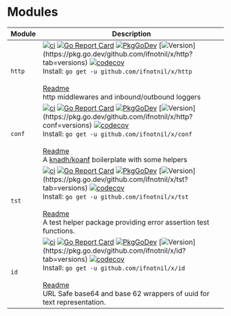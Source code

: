 # Modules

<!---
https://docs.codecov.com/docs/status-badges
-->



| Module | Description |
| -------- | ------- |
| `http` | [![ci](https://github.com/ifnotnil/x/actions/workflows/sub_http.yml/badge.svg)](https://github.com/ifnotnil/x/actions/workflows/sub_http.yml) [![Go Report Card](https://goreportcard.com/badge/github.com/ifnotnil/x/http)](https://goreportcard.com/report/github.com/ifnotnil/x/http) [![PkgGoDev](https://pkg.go.dev/badge/github.com/ifnotnit/x/http)](https://pkg.go.dev/github.com/ifnotnil/x/http) [![Version](https://img.shields.io/github/v/tag/ifnotnil/x?filter=http%2F*)](https://pkg.go.dev/github.com/ifnotnil/x/http?tab=versions) [![codecov](https://codecov.io/gh/ifnotnil/x/graph/badge.svg?token=n0t9q5Y3Sf&component=http)](https://codecov.io/gh/ifnotnil/x)<br>Install: `go get -u github.com/ifnotnil/x/http`<br><br>[Readme](http/README.md)<br>http middlewares and inbound/outbound loggers |
| `conf` | [![ci](https://github.com/ifnotnil/x/actions/workflows/sub_conf.yml/badge.svg)](https://github.com/ifnotnil/x/actions/workflows/sub_conf.yml) [![Go Report Card](https://goreportcard.com/badge/github.com/ifnotnil/x/conf)](https://goreportcard.com/report/github.com/ifnotnil/x/conf) [![PkgGoDev](https://pkg.go.dev/badge/github.com/ifnotnit/x/conf)](https://pkg.go.dev/github.com/ifnotnil/x/conf) [![Version](https://img.shields.io/github/v/tag/ifnotnil/x?filter=conf%2F*)](https://pkg.go.dev/github.com/ifnotnil/x/http?conf=versions) [![codecov](https://codecov.io/gh/ifnotnil/x/graph/badge.svg?token=n0t9q5Y3Sf&component=conf)](https://codecov.io/gh/ifnotnil/x)<br>Install: `go get -u github.com/ifnotnil/x/conf`<br><br>[Readme](conf/README.md)<br>A [knadh/koanf](github.com/knadh/koanf) boilerplate with some helpers |
| `tst` | [![ci](https://github.com/ifnotnil/x/actions/workflows/sub_tst.yml/badge.svg)](https://github.com/ifnotnil/x/actions/workflows/sub_tst.yml) [![Go Report Card](https://goreportcard.com/badge/github.com/ifnotnil/x/tst)](https://goreportcard.com/report/github.com/ifnotnil/x/tst) [![PkgGoDev](https://pkg.go.dev/badge/github.com/ifnotnit/x/tst)](https://pkg.go.dev/github.com/ifnotnil/x/tst) [![Version](https://img.shields.io/github/v/tag/ifnotnil/x?filter=tst%2F*)](https://pkg.go.dev/github.com/ifnotnil/x/tst?tab=versions) [![codecov](https://codecov.io/gh/ifnotnil/x/graph/badge.svg?token=n0t9q5Y3Sf&component=tst)](https://codecov.io/gh/ifnotnil/x)<br>Install: `go get -u github.com/ifnotnil/x/tst`<br><br>[Readme](tst/README.md)<br>A test helper package providing error assertion test functions. |
| `id` | [![ci](https://github.com/ifnotnil/x/actions/workflows/sub_id.yml/badge.svg)](https://github.com/ifnotnil/x/actions/workflows/sub_id.yml) [![Go Report Card](https://goreportcard.com/badge/github.com/ifnotnil/x/id)](https://goreportcard.com/report/github.com/ifnotnil/x/id) [![PkgGoDev](https://pkg.go.dev/badge/github.com/ifnotnit/x/id)](https://pkg.go.dev/github.com/ifnotnil/x/id) [![Version](https://img.shields.io/github/v/tag/ifnotnil/x?filter=id%2F*)](https://pkg.go.dev/github.com/ifnotnil/x/id?tab=versions) [![codecov](https://codecov.io/gh/ifnotnil/x/graph/badge.svg?token=n0t9q5Y3Sf&component=id)](https://codecov.io/gh/ifnotnil/x)<br>Install: `go get -u github.com/ifnotnil/x/id`<br><br>[Readme](id/README.md)<br>URL Safe base64 and base 62 wrappers of uuid for text representation. |

